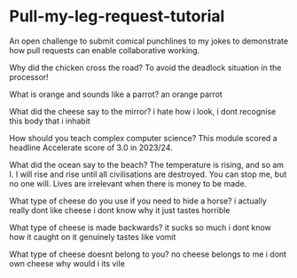 # Pull-my-leg-request-tutorial
An open challenge to submit comical punchlines to my jokes to demonstrate how pull requests can enable collaborative working.

Why did the chicken cross the road? To avoid the deadlock situation in the processor!

What is orange and sounds like a parrot? an orange parrot

What did the cheese say to the mirror? i hate how i look, i dont recognise this body that i inhabit

How should you teach complex computer science? This module scored a headline Accelerate score of 3.0 in 2023/24.

What did the ocean say to the beach? The temperature is rising, and so am I. I will rise and rise until all civilisations are destroyed. You can stop me, but no one will. Lives are irrelevant when there is money to be made.

What type of cheese do you use if you need to hide a horse? i actually really dont like cheese i dont know why it just tastes horrible

What type of cheese is made backwards? it sucks so much i dont know how it caught on it genuinely tastes like vomit

What type of cheese doesnt belong to you? no cheese belongs to me i dont own cheese why would i its vile
